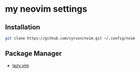 # my neovim settings

## Installation

```sh
git clone https://github.com/cyrusn/nvim.git ~/.config/nvim
```

## Package Manager
- [lazy.vim](https://github.com/folke/lazy.nvim) 

